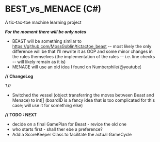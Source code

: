 # BEST_vs_MENACE (C#)
A tic-tac-toe machine learning project

___For the moment there will be only notes___

* BEAST will be something similar to https://github.com/MossGoblin/tictactoe_beast -- most likely the only difference will be that I'll rewrite it as OOP and some minor changes in the rules themselves (the implementation of the rules -- i.e. line checks --  will likely remain as it is)
* MENACE will use an old idea I found on Numberphile(@youtube)

__// ChangeLog__

_1.0_
* Switched the vessel (object transferring the moves between Beast and Menace) to int[] (boardID is a fancy idea that is too complicated for this case; will use it for something else)

__// TODO : NEXT__
* decide on a final GamePlan for Beast - revice the old one
* who starts first - shall ther ebe a preference?
* Add a ScoreKeeper Class to facilitate the actual GameCycle
